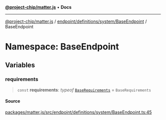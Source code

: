 [**@project-chip/matter.js**](../../../../../../README.md) • **Docs**

***

[@project-chip/matter.js](../../../../../../modules.md) / [endpoint/definitions/system/BaseEndpoint](../../README.md) / BaseEndpoint

# Namespace: BaseEndpoint

## Variables

### requirements

> `const` **requirements**: *typeof* [`BaseRequirements`](../BaseRequirements/README.md) = `BaseRequirements`

#### Source

[packages/matter.js/src/endpoint/definitions/system/BaseEndpoint.ts:45](https://github.com/project-chip/matter.js/blob/7a8cbb56b87d4ccf34bec5a9a95ab40a1711324f/packages/matter.js/src/endpoint/definitions/system/BaseEndpoint.ts#L45)
